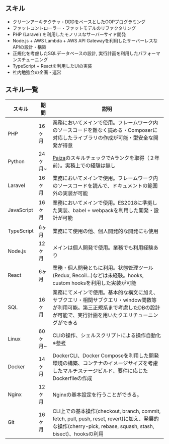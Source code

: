 ## スキル

- クリーンアーキテクチャ・DDDをベースとしたOOPプログラミング
- ファットコントローラー・ファットモデルのリファクタリング
- PHP (Laravel) を利用したモノリスなサーバーサイド開発
- Node.js + AWS Lambda + AWS API Gatewayを利用したサーバーレスなAPIの設計・構築
- 正規化を考慮したSQLデータベースの設計, 実行計画を利用したパフォーマンスチューニング
- TypeScript + Reactを利用したUIの実装
- 社内勉強会の企画・運営

## スキル一覧
|スキル|期間|説明|
|----|----|----|
|PHP|16ヶ月|業務においてメインで使用。フレームワーク内のソースコードを難なく読める・Composerに対応したライブラリの作成が可能・型安全な開発が得意|
|Python|24ヶ月~|[Paiza](http://paiza.jp)のスキルチェックでAランクを取得（２年前）。実務上での経験は無し|
|Laravel|16ヶ月|業務においてメインで使用。フレームワーク内のソースコードを読んで、ドキュメントの範囲外の実装が可能|
|JavaScript|16ヶ月|業務においてメインで使用。ES2018に準拠した実装、babel + webpackを利用した開発・設計が可能|
|TypeScript|6ヶ月|業務にて使用の他、個人開発的な開発にも使用|
|Node.js|12ヶ月|メインは個人開発で使用。業務でも利用経験あり|
|React|6ヶ月|業務・個人開発ともに利用。状態管理ツール(Redux, Recoil...)などは未経験。hooks, custom hooksを利用した実装が可能|
|SQL|16ヶ月|業務にてメインで使用。基本的な構文に加え、サブクエリ・相関サブクエリ・window関数等が利用可能。第三正規系まで考慮したDBの設計が可能で、実行計画を用いたクエリチューニングができる
|Linux|60ヶ月~|CLIの操作、シェルスクリプトによる操作自動化　※[参考](https://gist.github.com/CasheeeewNuts/7c92baa8e36c761483609f5a4f7c81bc)|
|Docker|14ヶ月|DockerCLI、Docker Composeを利用した開発環境の構築、コンテナのイメージサイズを考慮したマルチステージビルド、要件に応じたDockerfileの作成|
|Nginx|12ヶ月|Nginxの基本設定を行うことができる。|
|Git|16ヶ月|CLI上での基本操作(checkout, branch, commit, fetch, pull, push, reset, revert)に加え、発展的な操作(cherry-pick, rebase, squash, stash, bisect)、hooksの利用|
